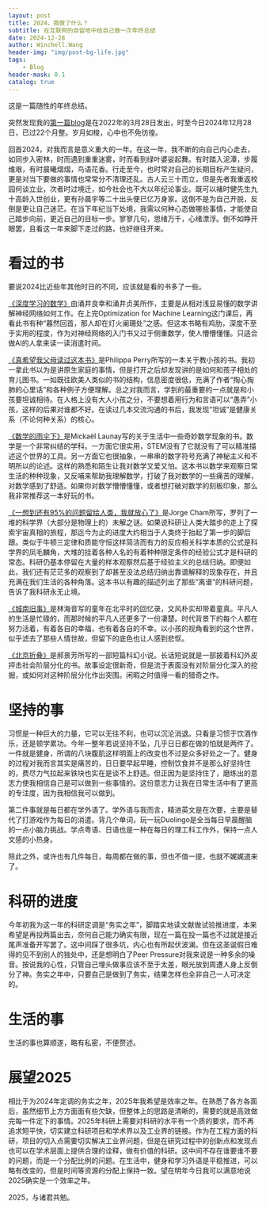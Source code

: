 ```yaml
---
layout: post
title: 2024，我做了什么？
subtitle: 在互联网的自留地中给自己做一次年终总结
date: 2024-12-28
author: Winchell.Wang
header-img: "img/post-bg-life.jpg"
tags:
    - Blog
header-mask: 0.1
catalog: true
---
```


这是一篇随性的年终总结。

突然发现我的[第一篇blog](https://winchellwang.github.io/2022/03/28/what_is_Covid/)是在2022年的3月28日发出，时至今日2024年12月28日，已过22个月整。岁月如梭，心中也不免彷徨。

回首2024，对我而言是意义重大的一年。在这一年，我不断的向自己内心走去，如同步入密林，时而遇到重重迷雾，时而看到绿叶婆娑起舞。有时踏入泥潭，步履维艰，有时晨曦熠熠，鸟语花香。行走至今，也时常对自己的长期目标产生疑问，更是对当下要做的事情也常常分不清理还乱。古人云三十而立，但是先者我重返校园何谈立业，次者时过境迁，如今社会也不大以年纪论事业。既可以褚时健先生九十高龄入世创业，更有孙晨宇等二十出头便已亿万身家。这倒不是为自己开脱，反倒是更让自己迷茫。在当下年纪当下处境，我需以何种心态做哪些事情，才能使自己踏步向前，更近自己的目标一步。寥寥几句，思绪万千，心绪漂浮。倒不如睁开眼罢，且看这一年来脚下走过的路，也好继往开来。

# 看过的书

要说2024比近些年其他时日的不同，应该就是看的书多了一些。

[《深度学习的数学》](https://book.douban.com/subject/33414479//)由涌井良幸和涌井贞美所作，主要是从相对浅显易懂的数学讲解神经网络如何工作。在上完Optimization for Machine Learning这门课后，再看此书有种“暮然回首，那人却在灯火阑珊处”之感。但这本书略有鸡肋，深度不至于实用的程度，作为对神经网络的入门书又过于侧重数学，使人懵懵懂懂。只适合做AI的人拿来读一读消遣时间。

[《真希望我父母读过这本书》](https://book.douban.com/subject/35173329/)是Philippa Perry所写的一本关于教小孩的书。我初一拿此书以为是讲原生家庭的事情，但是打开之后却发现讲的是如何和孩子相处的育儿图书。一如既往欧美人类似的书的结构，信息密度很低，充满了作者“掏心掏肺的心里话”和各种例子方便理解。总之对我而言，学到的最重要的一点就是和小孩要坦诚相待。在人格上没有大人小孩之分，不要想着用行为和言语可以“愚弄”小孩，这样的后果对谁都不好。在读过几本交流沟通的书后，我发现“坦诚”是健康关系（不论何种关系）的核心。

[《数学的雨伞下》](https://book.douban.com/subject/36379937/)是Mickaël Launay写的关于生活中一些奇妙数学现象的书。数学是一个非常纠结的学科。一方面它很实用，STEM没有了它就没有了可以精准描述这个世界的工具。另一方面它也很抽象，一串串的数字符号充满了神秘主义和不明所以的论述。这样的熟悉和陌生让我对数学又爱又怕。这本书以数学来观察日常生活的种种现象，又反哺来帮助我理解数学，打破了我对数学的一些痛苦的理解，对数学感到了舒适。如果你对数学懵懵懂懂，或者想打破对数学的刻板印象，那么我非常推荐这一本好玩的书。

[《一想到还有95%的问题留给人类，我就放心了》](https://book.douban.com/subject/30404521/)是Jorge Cham所写，罗列了一堆的科学界（大部分是物理上的）未解之谜。如果说科研让人类大踏步的走上了探索宇宙真相的旅程，那迄今为止的进度大约相当于人类终于抬起了第一步的脚后跟。类似于牛顿三定律和质能守恒这样简洁而有力的反应相关科学本质的公式是科学界的凤毛麟角，大堆的挂着各种人名的有着种种限定条件的经验公式才是科研的常态。科研仍基本停留在大量的样本观察然后基于经验主义的总结归纳。即便如此，我们还有茫茫多的观察到了却甚至没法总结归纳出靠谱解释的现象存在，并且充满在我们生活的各种角落。这本书以有趣的描述列出了那些“离谱”的科研问题，告诉了我科研永无止境。

[《城南旧事》](https://book.douban.com/subject/27078375/)是林海音写的童年在北平时的回忆录，文风朴实却带着童真。平凡人的生活是忙碌的，而那时候的平凡人还更多了一份凄楚。时代背景下的每个人都在努力活着，有着各自的幸福，也有着各自的不幸。以小孩的视角看到的这个世界，似乎滤去了那些人情世故，但留下的底色也让人感到悲怄。

[《北京折叠》](https://book.douban.com/subject/35640709/)是郝景芳所写的一部短篇科幻小说。长话短说就是一部披着科幻外皮抨击社会阶层分化的书。故事设定很新奇，但是流于表面没有对阶层分化深入的挖掘，或如何对这种阶层分化作出突围。闲暇之时值得一看的猎奇之作。

# 坚持的事

习惯是一种巨大的力量，它可以无往不利，也可以沉沦消退。只看是习惯于饮酒作乐，还是顿学累功。今年一整年若说坚持不坠，几乎日日都在做的怕就是两件了。一件就是健身，所谓的八块腹肌这样明面上的改变也不过是众多好处之一了。健身的过程对我而言其实是痛苦的，日日要早起早睡，控制饮食并不是那么好坚持住的，费尽力气拉起来铁块也实在是谈不上舒适。但正因为是坚持住了，磨练出的意志力使我相信自己是可以做到一些事情的。这份意志力让我在日常生活中有了更高的专注度，因为我相信我可以做到。

第二件事就是每日都在学外语了。学外语与我而言，精进英文是在次要，主要是替代了打游戏作为每日的消遣。背几个单词，玩一玩Duolingo是全当每日早晨醒脑的一点小脑力挑战。学点粤语、日语也是一种在每日的理工科工作外，保持一点人文感的小热身。

除此之外，或许也有几件每日，每周都在做的事，但也不值一提，也就不娓娓道来了。

# 科研的进度

今年初我为这一年的科研定调是“务实之年”，脚踏实地读文献做试验推进度，本来希望是再投两篇出去，奈何自己能力确实有限，现在一篇在投一篇也不过就是接近尾声准备开写罢了。这中间踩了很多坑，内心也有所起伏波澜。但在这圣诞假日难得的见不到别人的独处中，还是想明白了Peer Pressure对我来说是一种多余的噪音。按说我的心性，只管自己埋头做事应该不至于太差，眼光放到周遭人身上反倒分了神。务实之年中，只要自己是做到了务实，结果怎样也全非自己一人可决定的。

# 生活的事

生活的事也算顺遂，略有私密，不便赘述。

# 展望2025

相比于为2024年定调的务实之年，2025年我希望是效率之年。在熟悉了各方各面后，虽然细节上方方面面有些欠缺，但整体上的思路是清晰的，需要的就是高效做完每一件定下的事情。2025年科研上需要对科研的水平有一个质的要求，而不再追求短平快，切实建立科研项目和学术界以及工业界的链接。作为在工程方面的科研，项目的切入点需要切实解决工业界问题，但是在研究过程中的创新点和发现点也可以在学术层面上提供合理的诠释，做有价值的科研。这中间不存在谁要谁不要的问题，而是一个分配比例的问题。在生活中，健身和学习外语是平稳推进，可以略有改变的，但是时间等资源的分配上保持一致。望在明年今日我可以满意地说2025确实是一个效率之年。

2025，与诸君共勉。